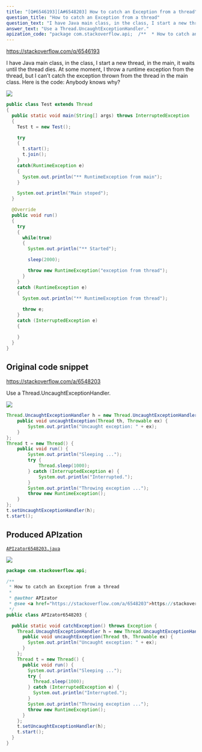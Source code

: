 ```yaml
---
title: "[Q#6546193][A#6548203] How to catch an Exception from a thread"
question_title: "How to catch an Exception from a thread"
question_text: "I have Java main class, in the class, I start a new thread, in the main, it waits until the thread dies. At some moment, I throw a runtime exception from the thread, but I can't catch the exception thrown from the thread in the main class. Here is the code: Anybody knows why?"
answer_text: "Use a Thread.UncaughtExceptionHandler."
apization_code: "package com.stackoverflow.api;  /**  * How to catch an Exception from a thread  *  * @author APIzator  * @see <a href=\"https://stackoverflow.com/a/6548203\">https://stackoverflow.com/a/6548203</a>  */ public class APIzator6548203 {    public static void catchException() throws Exception {     Thread.UncaughtExceptionHandler h = new Thread.UncaughtExceptionHandler() {       public void uncaughtException(Thread th, Throwable ex) {         System.out.println(\"Uncaught exception: \" + ex);       }     };     Thread t = new Thread() {       public void run() {         System.out.println(\"Sleeping ...\");         try {           Thread.sleep(1000);         } catch (InterruptedException e) {           System.out.println(\"Interrupted.\");         }         System.out.println(\"Throwing exception ...\");         throw new RuntimeException();       }     };     t.setUncaughtExceptionHandler(h);     t.start();   } }"
---
```


https://stackoverflow.com/q/6546193

I have Java main class, in the class, I start a new thread, in the main, it waits until the thread dies. At some moment, I throw a runtime exception from the thread, but I can&#x27;t catch the exception thrown from the thread in the main class.
Here is the code:
Anybody knows why?


<div class="code-logo"><img src="/stackoverflow.png" /></div>

```java
public class Test extends Thread
{
  public static void main(String[] args) throws InterruptedException
  {
    Test t = new Test();

    try
    {
      t.start();
      t.join();
    }
    catch(RuntimeException e)
    {
      System.out.println("** RuntimeException from main");
    }

    System.out.println("Main stoped");
  }

  @Override
  public void run()
  {
    try
    {
      while(true)
      {
        System.out.println("** Started");

        sleep(2000);

        throw new RuntimeException("exception from thread");
      }
    }
    catch (RuntimeException e)
    {
      System.out.println("** RuntimeException from thread");

      throw e;
    } 
    catch (InterruptedException e)
    {

    }
  }
}
```


## Original code snippet

https://stackoverflow.com/a/6548203

Use a Thread.UncaughtExceptionHandler.

<div class="code-logo"><img src="/stackoverflow.png" /></div>

```java
Thread.UncaughtExceptionHandler h = new Thread.UncaughtExceptionHandler() {
    public void uncaughtException(Thread th, Throwable ex) {
        System.out.println("Uncaught exception: " + ex);
    }
};
Thread t = new Thread() {
    public void run() {
        System.out.println("Sleeping ...");
        try {
            Thread.sleep(1000);
        } catch (InterruptedException e) {
            System.out.println("Interrupted.");
        }
        System.out.println("Throwing exception ...");
        throw new RuntimeException();
    }
};
t.setUncaughtExceptionHandler(h);
t.start();
```

## Produced APIzation

[`APIzator6548203.java`](https://github.com/pasqualesalza/apization-temp/raw/main/data/search/APIzator6548203.java)

<div class="code-logo"><img src="/apizator.png" /></div>

```java
package com.stackoverflow.api;

/**
 * How to catch an Exception from a thread
 *
 * @author APIzator
 * @see <a href="https://stackoverflow.com/a/6548203">https://stackoverflow.com/a/6548203</a>
 */
public class APIzator6548203 {

  public static void catchException() throws Exception {
    Thread.UncaughtExceptionHandler h = new Thread.UncaughtExceptionHandler() {
      public void uncaughtException(Thread th, Throwable ex) {
        System.out.println("Uncaught exception: " + ex);
      }
    };
    Thread t = new Thread() {
      public void run() {
        System.out.println("Sleeping ...");
        try {
          Thread.sleep(1000);
        } catch (InterruptedException e) {
          System.out.println("Interrupted.");
        }
        System.out.println("Throwing exception ...");
        throw new RuntimeException();
      }
    };
    t.setUncaughtExceptionHandler(h);
    t.start();
  }
}

```